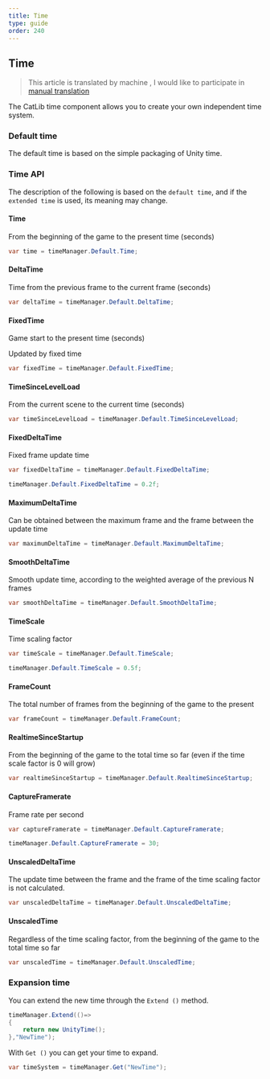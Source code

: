 ```yaml
---
title: Time
type: guide
order: 240
---
```


## Time

> This article is translated by machine , I would like to participate in [manual translation](https://github.com/catlib/en.catlib.io/blob/master/src/v1/guide/time.md)

The CatLib time component allows you to create your own independent time system.

### Default time

The default time is based on the simple packaging of Unity time.

### Time API

The description of the following is based on the `default time`, and if the `extended time` is used, its meaning may change.

#### **Time**

From the beginning of the game to the present time (seconds)

``` csharp
var time = timeManager.Default.Time;
```

#### **DeltaTime**

Time from the previous frame to the current frame (seconds)

``` csharp
var deltaTime = timeManager.Default.DeltaTime;
```

#### **FixedTime**

Game start to the present time (seconds)

Updated by fixed time

``` csharp
var fixedTime = timeManager.Default.FixedTime;
```

#### **TimeSinceLevelLoad**

From the current scene to the current time (seconds)

``` csharp
var timeSinceLevelLoad = timeManager.Default.TimeSinceLevelLoad;
```

#### **FixedDeltaTime**

Fixed frame update time

``` csharp
var fixedDeltaTime = timeManager.Default.FixedDeltaTime;
```

``` csharp
timeManager.Default.FixedDeltaTime = 0.2f;
```

#### **MaximumDeltaTime**

Can be obtained between the maximum frame and the frame between the update time

``` csharp
var maximumDeltaTime = timeManager.Default.MaximumDeltaTime;
```

#### **SmoothDeltaTime**

Smooth update time, according to the weighted average of the previous N frames

``` csharp
var smoothDeltaTime = timeManager.Default.SmoothDeltaTime;
```

#### **TimeScale**

Time scaling factor

``` csharp
var timeScale = timeManager.Default.TimeScale;
```

``` csharp
timeManager.Default.TimeScale = 0.5f;
```

#### **FrameCount**

The total number of frames from the beginning of the game to the present

``` csharp
var frameCount = timeManager.Default.FrameCount;
```

#### **RealtimeSinceStartup**

From the beginning of the game to the total time so far (even if the time scale factor is 0 will grow)

``` csharp
var realtimeSinceStartup = timeManager.Default.RealtimeSinceStartup;
```

#### **CaptureFramerate**

Frame rate per second

``` csharp
var captureFramerate = timeManager.Default.CaptureFramerate;
```

``` csharp
timeManager.Default.CaptureFramerate = 30;
```

#### **UnscaledDeltaTime**

The update time between the frame and the frame of the time scaling factor is not calculated.

``` csharp
var unscaledDeltaTime = timeManager.Default.UnscaledDeltaTime;
```

#### **UnscaledTime**

Regardless of the time scaling factor, from the beginning of the game to the total time so far

``` csharp
var unscaledTime = timeManager.Default.UnscaledTime;
```

### Expansion time

You can extend the new time through the `Extend ()` method.

``` csharp
timeManager.Extend(()=>
{
    return new UnityTime();
},"NewTime");
```

With `Get ()` you can get your time to expand.

``` csharp
var timeSystem = timeManager.Get("NewTime");
```